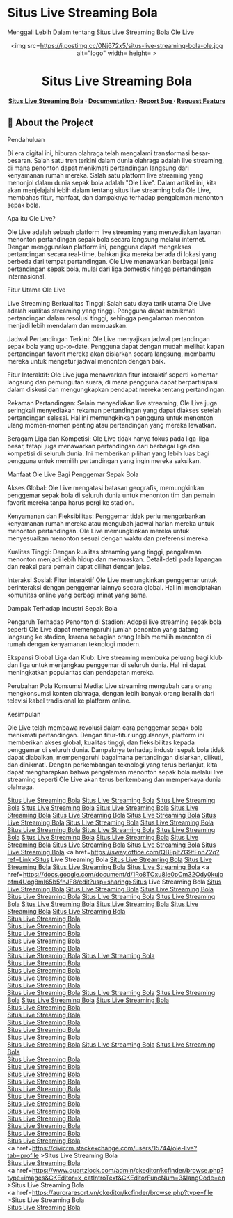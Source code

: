 # Situs Live Streaming Bola

Menggali Lebih Dalam tentang Situs Live Streaming Bola Ole Live
<div align='center'>

<img src=https://i.postimg.cc/0Nj672x5/situs-live-streaming-bola-ole.jpg alt="logo" width= height= >

<h1>Situs Live Streaming Bola</h1>
<h4> <a href=https://olesiaranbola.com>Situs Live Streaming Bola</a> <span> · </span> <a href="https://github.com/Ole live/https://github.com/olelive/blob/master/README.md"> Documentation </a> <span> · </span> <a href="https://github.com/Ole live/https://github.com/olelive/issues"> Report Bug </a> <span> · </span> <a href="https://github.com/Ole live/https://github.com/olelive/issues"> Request Feature </a> </h4>


</div>

## :star2: About the Project



Pendahuluan

Di era digital ini, hiburan olahraga telah mengalami transformasi besar-besaran. Salah satu tren terkini dalam dunia olahraga adalah live streaming, di mana penonton dapat menikmati pertandingan langsung dari kenyamanan rumah mereka. Salah satu platform live streaming yang menonjol dalam dunia sepak bola adalah "Ole Live". Dalam artikel ini, kita akan menjelajahi lebih dalam tentang situs live streaming bola Ole Live, membahas fitur, manfaat, dan dampaknya terhadap pengalaman menonton sepak bola.

Apa itu Ole Live?

Ole Live adalah sebuah platform live streaming yang menyediakan layanan menonton pertandingan sepak bola secara langsung melalui internet. Dengan menggunakan platform ini, pengguna dapat mengakses pertandingan secara real-time, bahkan jika mereka berada di lokasi yang berbeda dari tempat pertandingan. Ole Live menawarkan berbagai jenis pertandingan sepak bola, mulai dari liga domestik hingga pertandingan internasional.

Fitur Utama Ole Live

Live Streaming Berkualitas Tinggi: Salah satu daya tarik utama Ole Live adalah kualitas streaming yang tinggi. Pengguna dapat menikmati pertandingan dalam resolusi tinggi, sehingga pengalaman menonton menjadi lebih mendalam dan memuaskan.

Jadwal Pertandingan Terkini: Ole Live menyajikan jadwal pertandingan sepak bola yang up-to-date. Pengguna dapat dengan mudah melihat kapan pertandingan favorit mereka akan disiarkan secara langsung, membantu mereka untuk mengatur jadwal menonton dengan baik.

Fitur Interaktif: Ole Live juga menawarkan fitur interaktif seperti komentar langsung dan pemungutan suara, di mana pengguna dapat berpartisipasi dalam diskusi dan mengungkapkan pendapat mereka tentang pertandingan.

Rekaman Pertandingan: Selain menyediakan live streaming, Ole Live juga seringkali menyediakan rekaman pertandingan yang dapat diakses setelah pertandingan selesai. Hal ini memungkinkan pengguna untuk menonton ulang momen-momen penting atau pertandingan yang mereka lewatkan.

Beragam Liga dan Kompetisi: Ole Live tidak hanya fokus pada liga-liga besar, tetapi juga menawarkan pertandingan dari berbagai liga dan kompetisi di seluruh dunia. Ini memberikan pilihan yang lebih luas bagi pengguna untuk memilih pertandingan yang ingin mereka saksikan.

Manfaat Ole Live Bagi Penggemar Sepak Bola

Akses Global: Ole Live mengatasi batasan geografis, memungkinkan penggemar sepak bola di seluruh dunia untuk menonton tim dan pemain favorit mereka tanpa harus pergi ke stadion.

Kenyamanan dan Fleksibilitas: Penggemar tidak perlu mengorbankan kenyamanan rumah mereka atau mengubah jadwal harian mereka untuk menonton pertandingan. Ole Live memungkinkan mereka untuk menyesuaikan menonton sesuai dengan waktu dan preferensi mereka.

Kualitas Tinggi: Dengan kualitas streaming yang tinggi, pengalaman menonton menjadi lebih hidup dan memuaskan. Detail-detil pada lapangan dan reaksi para pemain dapat dilihat dengan jelas.

Interaksi Sosial: Fitur interaktif Ole Live memungkinkan penggemar untuk berinteraksi dengan penggemar lainnya secara global. Hal ini menciptakan komunitas online yang berbagi minat yang sama.

Dampak Terhadap Industri Sepak Bola

Pengaruh Terhadap Penonton di Stadion: Adopsi live streaming sepak bola seperti Ole Live dapat memengaruhi jumlah penonton yang datang langsung ke stadion, karena sebagian orang lebih memilih menonton di rumah dengan kenyamanan teknologi modern.

Ekspansi Global Liga dan Klub: Live streaming membuka peluang bagi klub dan liga untuk menjangkau penggemar di seluruh dunia. Hal ini dapat meningkatkan popularitas dan pendapatan mereka.

Perubahan Pola Konsumsi Media: Live streaming mengubah cara orang mengkonsumsi konten olahraga, dengan lebih banyak orang beralih dari televisi kabel tradisional ke platform online.

Kesimpulan

Ole Live telah membawa revolusi dalam cara penggemar sepak bola menikmati pertandingan. Dengan fitur-fitur unggulannya, platform ini memberikan akses global, kualitas tinggi, dan fleksibilitas kepada penggemar di seluruh dunia. Dampaknya terhadap industri sepak bola tidak dapat diabaikan, mempengaruhi bagaimana pertandingan disiarkan, diikuti, dan dinikmati. Dengan perkembangan teknologi yang terus berlanjut, kita dapat mengharapkan bahwa pengalaman menonton sepak bola melalui live streaming seperti Ole Live akan terus berkembang dan memperkaya dunia olahraga.

<a href=https://olelivestreamingbola.github.io>Situs Live Streaming Bola</a> 
<a href=https://streamingsepakbola.github.io>Situs Live Streaming Bola</a> 
<a href=https://olelivetv.github.io>Situs Live Streaming Bola</a> 
<a href=https://situslivestreamingbola.bandcamp.com/album/situs-live-streaming-bola>Situs Live Streaming Bola</a> 
<a href=https://olelive.hpage.com/welcome.html>Situs Live Streaming Bola</a> 
<a href=https://olelivetv.brick.site>Situs Live Streaming Bola</a> 
<a href=https://situslivestreamingbola.mystrikingly.com/>Situs Live Streaming Bola</a> 
<a href=https://situslivestreamingbola.blogspot.com/>Situs Live Streaming Bola</a> 
<a href=https://situslivestreamingbola.brushd.com/>Situs Live Streaming Bola</a> 
<a href=http://situslivestreamingbola.justfolio.com/>Situs Live Streaming Bola</a> 
<a href=https://www.justgiving.com/page/situslivestreamingbola>Situs Live Streaming Bola</a> 
<a href=https://situslivestreamingbola.splashthat.com/>Situs Live Streaming Bola</a> 
<a href=https://controlpanel.artweb.com/>Situs Live Streaming Bola</a> 
<a href=https://about.me/olelivetv/getstarted>Situs Live Streaming Bola</a> 
<a href=https://500px.com/photo/1076542196/situs-live-streaming-bola-ole-by-ole-live-tv>Situs Live Streaming Bola</a> 
<a href=https://medium.com/@oletierwebsite/alternatif-situs-live-streaming-bola-saat-ini-e7bf7cdd29ce>Situs Live Streaming Bola</a> 
<a href=https://www.flickr.com/photos/199051121@N06/with/53149697563/>Situs Live Streaming Bola</a> 
<a href=https://morguefile.com/creative/olelivetv>Situs Live Streaming Bola</a> 
<a href=https://id.pinterest.com/olelivetv/situs-live-streaming-bola/>Situs Live Streaming Bola</a> 
<a href=https://pixabay.com/accounts/media/>Situs Live Streaming Bola</a> 
<a href=https://sway.office.com/QBFpItZG9fFnnZ2q?ref=Link>Situs Live Streaming Bola</a> 
<a href=https://slides.com/olelivetv/ellipse>Situs Live Streaming Bola</a> 
<a href=https://www.bingplaces.com/>Situs Live Streaming Bola</a> 
<a href=https://www.manta.com/c/m1wwxhn/situs-live-streaming-bola>Situs Live Streaming Bola</a> 
<a href=https://olelivetv3.wordpress.com/2023/08/29/alternatif-situs-live-streaming-bola-saat-ini/>Situs Live Streaming Bola</a> 
<a href=https://docs.google.com/document/d/1Ro8TOxu8Ie0pCm32Ody0kujobfm4Uog8mI65b5fnJF8/edit?usp=sharing>Situs Live Streaming Bola</a> 
<a href=https://olelivestreamingbola.weebly.com/>Situs Live Streaming Bola</a> 
<a href=https://olelivebolamalamini.blogspot.com/>Situs Live Streaming Bola</a> 
<a href=https://kontesbolagratis.blogspot.com/>Situs Live Streaming Bola</a> 
<a href=https://situslivestreamingbola.blogspot.com/>Situs Live Streaming Bola</a> 
<a href=https://jadwalpertandinganbolalive.blogspot.com/>Situs Live Streaming Bola</a> 
<a href=https://komunitasbolaole.blogspot.com/>Situs Live Streaming Bola</a> 
<a href=https://beritabolaupdateole.blogspot.com/>Situs Live Streaming Bola</a> 
<a href=https://infobolalegend.blogspot.com/>Situs Live Streaming Bola</a> 
<a href=https://beritaliga1bri.blogspot.com/>Situs Live Streaming Bola</a> 
<a href=https://medium.com/@livestreamingbola/alternatif-situs-live-streaming-bola-saat-ini-8e39a0640cdf>Situs Live Streaming Bola</a> 										
<a href=https://www.deviantart.com/livestreamingbola/artAlternatif-Situs-Live-Streaming-Bola-Saat-Ini-978711014		>Situs Live Streaming Bola</a> 								
<a href=https://livestreamingbola.tumblr.com/post/725253479956987904/live-streaming-bola>Situs Live Streaming Bola</a> 										
<a href=https://audiomack.com/olelivetv					>Situs Live Streaming Bola</a> 					
<a href=https://www.kickstarter.com/profile/1289394023/about	>Situs Live Streaming Bola</a> 									
<a href=https://www.bloglovin.com/@olelivetv/alternatif-situs-live-streaming-bola-saat		>Situs Live Streaming Bola</a> 								
<a href=https://www.tripadvisor.co.id/Profile/olelivetv										>Situs Live Streaming Bola</a> 
<a href=https://issuu.com/olelivetv/docs/alternatif_situs_live_streaming_bola_saat_ini>Situs Live Streaming Bola</a> 										
<a href=https://alternatifsituslivestreaming.blogspot.com/			>Situs Live Streaming Bola</a> 							
<a href=https://olelivetv.wordpress.com/				>Situs Live Streaming Bola</a> 						
<a href=https://olelivetv.livejournal.com/418.html			>Situs Live Streaming Bola</a> 							
<a href=https://olelivetv.weebly.com/				>Situs Live Streaming Bola</a> 						
<a href=https://miarroba.com/olelivetv										>Situs Live Streaming Bola</a> 
<a href=https://olelivetv.bravesites.com/										>Situs Live Streaming Bola</a> 
<a href=http://olelivetv.wikidot.com/start										>Situs Live Streaming Bola</a> 
<a href=https://olelivetv.edublogs.org/										>Situs Live Streaming Bola</a> 
<a href=https://splafy-schniands-tseiands.yolasite.com/				>Situs Live Streaming Bola</a> 						
<a href=https://sites.google.com/view/olelivetv/halaman-muka		>Situs Live Streaming Bola</a> 								
<a href=https://olelivetv.jigsy.com/								>Situs Live Streaming Bola</a> 		
<a href=https://id.quora.com/Apa-website-live-streaming-pertandingan-sepak-bola-yang-bagus		>Situs Live Streaming Bola</a> 								
<a href=https://olelivetv.blog.fc2.com/blog-entry-1.html								>Situs Live Streaming Bola</a> 		
<a href=https://www.slideshare.net/tierweb/situs-live-streaming-bolapdf					>Situs Live Streaming Bola</a> 					
<a href=https://situslivestreamingbola.zohosites.com/										>Situs Live Streaming Bola</a> 
<a href=https://www.scribd.com/document/667577170/Situs-Live-Streaming-Bola										>Situs Live Streaming Bola</a> 
<a href=https://www.deviantart.com/situslivestreaming/art5-Situs-Terbaik-untuk-Live-Streaming-Bola-Langsung-979404073	>Situs Live Streaming Bola</a> 									
<a href=https://www.pozible.com/profile/tier-web						>Situs Live Streaming Bola</a> 				
<a href=https://www.veoh.com/myprofile							>Situs Live Streaming Bola</a> 			
<a href=https://www.thinglink.com/scene/1752638672521397092			>Situs Live Streaming Bola</a> 							
<a href=https://linktr.ee/situslivestreamingbola					>Situs Live Streaming Bola</a> 					
<a href=https://www.intensedebate.com/profiles/oletierwebsite		>Situs Live Streaming Bola</a> 								
<a href=https://doodleordie.com/profile/olelive						>Situs Live Streaming Bola</a> 				
<a href=https://folkd.com/link/Situs-Live-Streaming-Bola				>Situs Live Streaming Bola</a> 						
<a href=https://profiles.wordpress.org/olelivetv/					>Situs Live Streaming Bola</a> 					
<a href=https://www.openstreetmap.org/user/ole%20live%20tv				>Situs Live Streaming Bola</a> 						
<a href=https://qiita.com/oletierwebsite									>Situs Live Streaming Bola</a> 	
<a href=https://giphy.com/gifs/soccer-foottbal-C5lxJUXOJxT7K841TQ				>Situs Live Streaming Bola</a> 						
<a href=https://www.bitsdujour.com/profiles/BXyhb6								>Situs Live Streaming Bola</a> 		
<a href=https://civicrm.stackexchange.com/users/15744/ole-live?tab=profile			>Situs Live Streaming Bola</a> 							
<a href=https://location-bretagne.com/kcfinder/browse.php		>Situs Live Streaming Bola</a> 								
<a href=https://www.quartzlock.com/admin/ckeditor/kcfinder/browse.php?type=images&CKEditor=x_catIntroText&CKEditorFuncNum=3&langCode=en		>Situs Live Streaming Bola</a> 								
<a href=https://auroraresort.vn/ckeditor/kcfinder/browse.php?type=file			>Situs Live Streaming Bola</a> 							
<a href=https://www.academia.edu/106158123/situs_live_streaming_bola		>Situs Live Streaming Bola</a> 
